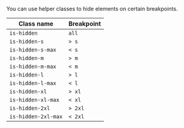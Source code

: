 You can use helper classes to hide elements on certain breakpoints.


| Class name          | Breakpoint |
| ------------------- | ---------- |
| `is-hidden`         | `all`      |
| `is-hidden-s`       | `> s`      |
| `is-hidden-s-max`   | `< s`      |
| `is-hidden-m`       | `> m`      |
| `is-hidden-m-max`   | `< m`      |
| `is-hidden-l`       | `> l`      |
| `is-hidden-l-max`   | `< l`      |
| `is-hidden-xl`      | `> xl`     |
| `is-hidden-xl-max`  | `< xl`     |
| `is-hidden-2xl`     | `> 2xl`    |
| `is-hidden-2xl-max` | `< 2xl`    |
